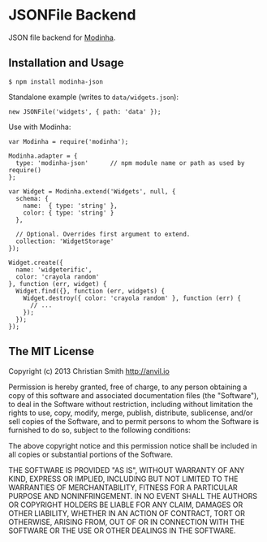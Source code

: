 # JSONFile Backend

JSON file backend for [Modinha](https://github.com/christiansmith/Modinha).

## Installation and Usage

    $ npm install modinha-json

Standalone example (writes to `data/widgets.json`):

    new JSONFile('widgets', { path: 'data' });
    

Use with Modinha:

    var Modinha = require('modinha');
     
    Modinha.adapter = {
      type: 'modinha-json'      // npm module name or path as used by require()
    };

    var Widget = Modinha.extend('Widgets', null, {
      schema: {
        name:  { type: 'string' },
        color: { type: 'string' }
      },

      // Optional. Overrides first argument to extend.
      collection: 'WidgetStorage'      
    });
     
    Widget.create({ 
      name: 'widgeterific', 
      color: 'crayola random' 
    }, function (err, widget) {
      Widget.find({}, function (err, widgets) {
        Widget.destroy({ color: 'crayola random' }, function (err) {
          // ...
        });
      });
    });


## The MIT License

Copyright (c) 2013 Christian Smith http://anvil.io

Permission is hereby granted, free of charge, to any person obtaining a copy
of this software and associated documentation files (the "Software"), to deal
in the Software without restriction, including without limitation the rights
to use, copy, modify, merge, publish, distribute, sublicense, and/or sell
copies of the Software, and to permit persons to whom the Software is
furnished to do so, subject to the following conditions:

The above copyright notice and this permission notice shall be included in
all copies or substantial portions of the Software.

THE SOFTWARE IS PROVIDED "AS IS", WITHOUT WARRANTY OF ANY KIND, EXPRESS OR
IMPLIED, INCLUDING BUT NOT LIMITED TO THE WARRANTIES OF MERCHANTABILITY,
FITNESS FOR A PARTICULAR PURPOSE AND NONINFRINGEMENT. IN NO EVENT SHALL THE
AUTHORS OR COPYRIGHT HOLDERS BE LIABLE FOR ANY CLAIM, DAMAGES OR OTHER
LIABILITY, WHETHER IN AN ACTION OF CONTRACT, TORT OR OTHERWISE, ARISING FROM,
OUT OF OR IN CONNECTION WITH THE SOFTWARE OR THE USE OR OTHER DEALINGS IN
THE SOFTWARE.
